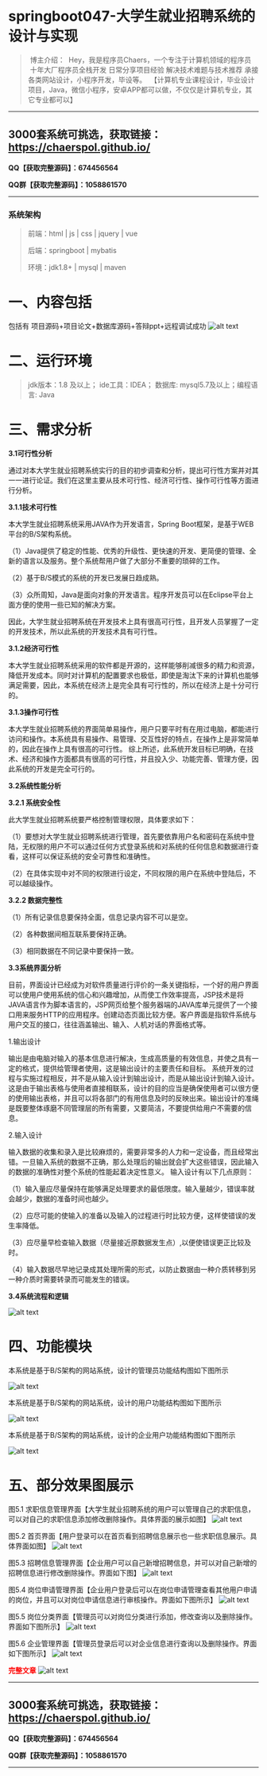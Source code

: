 # springboot047-大学生就业招聘系统的设计与实现

>  博主介绍：
>  Hey，我是程序员Chaers，一个专注于计算机领域的程序员
>  十年大厂程序员全栈开发‍ 日常分享项目经验 解决技术难题与技术推荐 承接各类网站设计，小程序开发，毕设等。
>  【计算机专业课程设计，毕业设计项目，Java，微信小程序，安卓APP都可以做，不仅仅是计算机专业，其它专业都可以】

<hr>

## 3000套系统可挑选，获取链接：https://chaerspol.github.io/

<p size="5" color="red"><b>QQ【获取完整源码】：674456564</b></p>

<p size="5" color="red"><b>QQ群【获取完整源码】：1058861570</b></p>

<hr>

### 系统架构

> 前端：html | js | css | jquery | vue
>
> 后端：springboot | mybatis
> 
> 环境：jdk1.8+ | mysql | maven

# 一、内容包括
包括有  项目源码+项目论文+数据库源码+答辩ppt+远程调试成功
![alt text](images/image.png)

# 二、运行环境

> jdk版本：1.8 及以上； ide工具：IDEA； 数据库: mysql5.7及以上；编程语言: Java


# 三、需求分析

**3.1可行性分析**

通过对本大学生就业招聘系统实行的目的初步调查和分析，提出可行性方案并对其一一进行论证。我们在这里主要从技术可行性、经济可行性、操作可行性等方面进行分析。

**3.1.1技术可行性**

本大学生就业招聘系统采用JAVA作为开发语言，Spring Boot框架，是基于WEB平台的B/S架构系统。

（1）Java提供了稳定的性能、优秀的升级性、更快速的开发、更简便的管理、全新的语言以及服务。整个系统帮用户做了大部分不重要的琐碎的工作。

（2）基于B/S模式的系统的开发已发展日趋成熟。

（3）众所周知，Java是面向对象的开发语言。程序开发员可以在Eclipse平台上面方便的使用一些已知的解决方案。    

因此，大学生就业招聘系统在开发技术上具有很高可行性，且开发人员掌握了一定的开发技术，所以此系统的开发技术具有可行性。

**3.1.2经济可行性**

本大学生就业招聘系统采用的软件都是开源的，这样能够削减很多的精力和资源，降低开发成本。同时对计算机的配置要求也极低，即使是淘汰下来的计算机也能够满足需要，因此，本系统在经济上是完全具有可行性的，所以在经济上是十分可行的。

**3.1.3操作可行性**

本大学生就业招聘系统的界面简单易操作，用户只要平时有在用过电脑，都能进行访问和操作。本系统具有易操作、易管理、交互性好的特点，在操作上是非常简单的，因此在操作上具有很高的可行性。
综上所述，此系统开发目标已明确，在技术、经济和操作方面都具有很高的可行性，并且投入少、功能完善、管理方便，因此系统的开发是完全可行的。

**3.2系统性能分析**

**3.2.1 系统安全性**

此大学生就业招聘系统要严格控制管理权限，具体要求如下：

（1）要想对大学生就业招聘系统进行管理，首先要依靠用户名和密码在系统中登陆，无权限的用户不可以通过任何方式登录系统和对系统的任何信息和数据进行查看，这样可以保证系统的安全可靠性和准确性。

（2）在具体实现中对不同的权限进行设定，不同权限的用户在系统中登陆后，不可以越级操作。

**3.2.2 数据完整性**

（1）所有记录信息要保持全面，信息记录内容不可以是空。

（2）各种数据间相互联系要保持正确。

（3）相同数据在不同记录中要保持一致。

**3.3系统界面分析**

目前，界面设计已经成为对软件质量进行评价的一条关键指标，一个好的用户界面可以使用户使用系统的信心和兴趣增加，从而使工作效率提高，JSP技术是将JAVA语言作为脚本语言的，JSP网页给整个服务器端的JAVA库单元提供了一个接口用来服务HTTP的应用程序。创建动态页面比较方便。客户界面是指软件系统与用户交互的接口，往往涵盖输出、输入、人机对话的界面格式等。

1.输出设计

输出是由电脑对输入的基本信息进行解决，生成高质量的有效信息，并使之具有一定的格式，提供给管理者使用，这是输出设计的主要责任和目标。
系统开发的过程与实施过程相反，并不是从输入设计到输出设计，而是从输出设计到输入设计。这是由于输出表格与使用者直接相联系，设计的目的应当是确保使用者可以很方便的使用输出表格，并且可以将各部门的有用信息及时的反映出来。输出设计的准绳是既要整体琢磨不同管理层的所有需要，又要简洁，不要提供给用户不需要的信息。

2.输入设计

输入数据的收集和录入是比较麻烦的，需要非常多的人力和一定设备，而且经常出错。一旦输入系统的数据不正确，那么处理后的输出就会扩大这些错误，因此输入的数据的准确性对整个系统的性能起着决定性意义。
输入设计有以下几点原则：

（1）输入量应尽量保持在能够满足处理要求的最低限度。输入量越少，错误率就会越少，数据的准备时间也越少。

（2）应尽可能的使输入的准备以及输入的过程进行时比较方便，这样使错误的发生率降低。

（3）应尽量早检查输入数据（尽量接近原数据发生点）,以便使错误更正比较及时。

（4）输入数据尽早地记录成其处理所需的形式，以防止数据由一种介质转移到另一种介质时需要转录而可能发生的错误。

**3.4系统流程和逻辑**

![alt text](images/image-1.png)

# 四、功能模块

本系统是基于B/S架构的网站系统，设计的管理员功能结构图如下图所示

![alt text](images/image-2.png)

本系统是基于B/S架构的网站系统，设计的用户功能结构图如下图所示

![alt text](images/image-3.png)

本系统是基于B/S架构的网站系统，设计的企业用户功能结构图如下图所示

![alt text](images/image-4.png)

# 五、部分效果图展示

图5.1 求职信息管理界面【大学生就业招聘系统的用户可以管理自己的求职信息，可以对自己的求职信息添加修改删除操作。具体界面的展示如图】
![alt text](images/image-5.png)

图5.2 首页界面【用户登录可以在首页看到招聘信息展示也一些求职信息展示。具体界面如图】
![alt text](images/image-6.png)

图5.3 招聘信息管理界面【企业用户可以自己新增招聘信息，并可以对自己新增的招聘信息进行修改删除操作。界面如下图】
![alt text](images/image-7.png)

图5.4 岗位申请管理界面【企业用户登录后可以在岗位申请管理查看其他用户申请的岗位，并且可以对岗位申请信息进行审核操作。界面如下图所示】
![alt text](images/image-8.png)

图5.5 岗位分类界面【管理员可以对岗位分类进行添加，修改查询以及删除操作。界面如下图所示】
![alt text](images/image-9.png)

图5.6 企业管理界面【管理员登录后可以对企业信息进行查询以及删除操作。界面如下图所示】
![alt text](images/image-10.png)


 <font  color="red"><b>完整文章</b></font>
![alt text](images/image-11.png)

 <hr>

## 3000套系统可挑选，获取链接：https://chaerspol.github.io/

<p size="5" color="red"><b>QQ【获取完整源码】：674456564</b></p>

<p size="5" color="red"><b>QQ群【获取完整源码】：1058861570</b></p>

<hr>